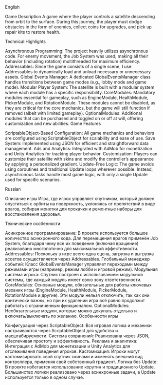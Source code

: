 English

Game Description
A game where the player controls a satellite descending from orbit to the surface. During this journey, the player must dodge obstacles in the form of enemies, collect coins for upgrades, and pick up repair kits to restore health.

Technical Highlights

Asynchronous Programming: The project heavily utilizes asynchronous code. For enemy movement, the Job System was used, making all their behavior (including rotation) multithreaded for maximum efficiency.
Addressables: Since the game consists of a single scene, I use Addressables to dynamically load and unload necessary or unnecessary assets.
Global Events Manager: A dedicated GlobalEventsManager class handles transitions between game modes (e.g., lobby mode and game mode).
Modular Player System:
The satellite is built with a modular system where each module has a specific responsibility.
CoreModules: Mandatory modules essential for gameplay, such as EngineModule, HealthModule, PickerModule, and RotationModule. These modules cannot be disabled, as they are critical for the core mechanics, but the game will still function if removed (albeit with limited gameplay).
OptionalModules: Additional modules that can be purchased and toggled on or off at will, offering customization and new abilities.
Game Features

ScriptableObject-Based Configuration: All game mechanics and behaviors are configured using ScriptableObject for scalability and ease of use.
Save System: Implemented using JSON for efficient and straightforward data management.
Ads and Analytics: Integrated with AdMob for monetization and Unity Analytics for tracking player behavior.
Customization: Players can customize their satellite with skins and modify the controller’s appearance by applying a personalized gradient.
Update-Free Logic: The game avoids using coroutines and traditional Update loops wherever possible. Instead, asynchronous tasks handle most game logic, with only a single Update used for specific scenarios.

Russian

Описание игры
Игра, где игрок управляет спутником, который должен опуститься с орбиты на поверхность, уклоняясь от препятствий в виде врагов, собирая монетки для прокачки и ремонтные наборы для восстановления здоровья.

Технические особенности

Асинхронное программирование: В проекте используется большое количество асинхронного кода. Для перемещения врагов применён Job System, благодаря чему все их поведение (включая вращение) реализовано многопоточно для максимальной эффективности.
Addressables: Поскольку в игре всего одна сцена, загрузка и выгрузка ассетов осуществляется через Addressables.
Глобальный менеджер событий: Класс GlobalEventsManager управляет переходами между режимами игры (например, режим лобби и игровой режим).
Модульная система игрока:
Спутник построен с использованием модульной системы, где каждый модуль имеет свою зону ответственности.
CoreModules: Основные модули, обязательные для работы ключевых механик игры (EngineModule, HealthModule, PickerModule, RotationModule и другие). Эти модули нельзя отключить, так как они критически важны, но при их удалении игра всё равно продолжит работать с ограниченным функционалом.
OptionalModules: Необязательные модули, которые можно докупать отдельно и включать/выключать по желанию.
Особенности игры

Конфигурация через ScriptableObject: Вся игровая логика и механики настраиваются через ScriptableObject для удобства и масштабируемости.
Система сохранений: Реализована через JSON, обеспечивая простоту и эффективность.
Реклама и аналитика: Интеграция с AdMob для монетизации и Unity Analytics для отслеживания поведения игроков.
Кастомизация: Игроки могут кастомизировать свой спутник скинами и изменять внешний вид контроллера, применяя свой собственный градиент.
Логика без Update: В проекте избегается использование корутин и традиционного Update. Большинство логики реализовано через асинхронные задачи, а Update используется только в одном случае.
